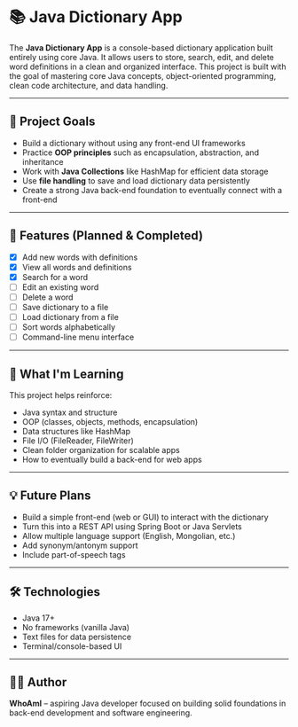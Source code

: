 # 📚 Java Dictionary App

The **Java Dictionary App** is a console-based dictionary application built entirely using core Java. It allows users to store, search, edit, and delete word definitions in a clean and organized interface. This project is built with the goal of mastering core Java concepts, object-oriented programming, clean code architecture, and data handling.

---

## 🚀 Project Goals

- Build a dictionary without using any front-end UI frameworks
- Practice **OOP principles** such as encapsulation, abstraction, and inheritance
- Work with **Java Collections** like HashMap for efficient data storage
- Use **file handling** to save and load dictionary data persistently
- Create a strong Java back-end foundation to eventually connect with a front-end

---

## 📂 Features (Planned & Completed)

- [x] Add new words with definitions  
- [x] View all words and definitions  
- [x] Search for a word  
- [ ] Edit an existing word  
- [ ] Delete a word  
- [ ] Save dictionary to a file  
- [ ] Load dictionary from a file  
- [ ] Sort words alphabetically  
- [ ] Command-line menu interface

---

## 🧠 What I'm Learning

This project helps reinforce:

- Java syntax and structure
- OOP (classes, objects, methods, encapsulation)
- Data structures like HashMap
- File I/O (FileReader, FileWriter)
- Clean folder organization for scalable apps
- How to eventually build a back-end for web apps

---

## 💡 Future Plans

- Build a simple front-end (web or GUI) to interact with the dictionary
- Turn this into a REST API using Spring Boot or Java Servlets
- Allow multiple language support (English, Mongolian, etc.)
- Add synonym/antonym support
- Include part-of-speech tags

---

## 🛠️ Technologies

- Java 17+
- No frameworks (vanilla Java)
- Text files for data persistence
- Terminal/console-based UI

---

## 👨‍💻 Author

**WhoAmI** – aspiring Java developer focused on building solid foundations in back-end development and software engineering.

